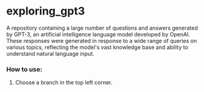 # exploring_gpt3
A repository containing a large number of questions and answers generated by GPT-3, an artificial intelligence language model developed by OpenAI. These responses were generated in response to a wide range of queries on various topics, reflecting the model's vast knowledge base and ability to understand natural language input.

### How to use:
1. Choose a branch in the top left corner.
